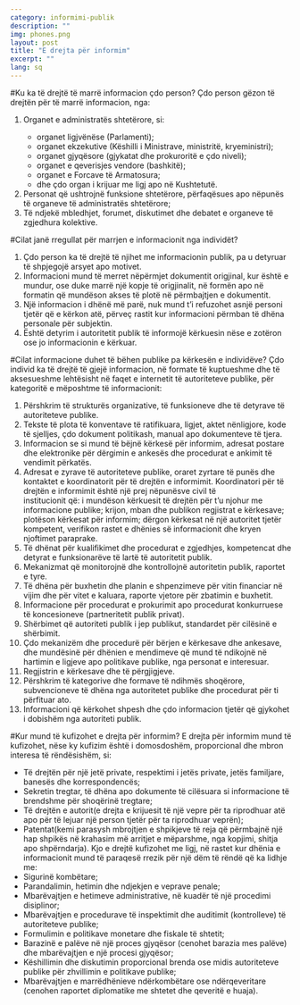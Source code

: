```yaml
---
category: informimi-publik
description: ""
img: phones.png
layout: post
title: "E drejta për informim"
excerpt: ""
lang: sq
---
```

#Ku ka të drejtë të marrë informacion çdo person?
Çdo person gëzon të drejtën për të marrë informacion, nga:
<ol>
<li>Organet e administratës shtetërore, si:</li>
<ul>
<li>organet ligjvënëse (Parlamenti);</li>
<li>organet ekzekutive (Këshilli i Ministrave, ministritë, kryeministri);</li>
<li>organet gjyqësore (gjykatat dhe prokuroritë e çdo niveli);</li>
<li>organet e qeverisjes vendore (bashkitë);</li>
<li>organet e Forcave të Armatosura;</li>
<li>dhe çdo organ i krijuar me ligj apo në Kushtetutë.</li>
</ul>
<li>Personat që ushtrojnë funksione shtetërore, përfaqësues apo nëpunës të organeve të administratës shtetërore;</li>
<li>Të ndjekë mbledhjet, forumet, diskutimet dhe debatet e organeve të zgjedhura kolektive.</li>
</ol>

#Cilat janë rregullat për marrjen e informacionit nga individët?
<ol>
<li>Çdo person ka të drejtë të njihet me informacionin publik, pa u detyruar të shpjegojë arsyet apo motivet.</li>
<li>Informacioni mund të merret nëpërmjet dokumentit origjinal, kur është e mundur, ose duke marrë një kopje të origjinalit, në formën apo në formatin që mundëson akses të plotë në  përmbajtjen e dokumentit.</li>
<li>Një informacion i dhënë më parë, nuk mund t’i refuzohet asnjë personi tjetër që e kërkon atë, përveç rastit kur informacioni përmban të dhëna personale për subjektin.</li>
<li>Është detyrim i autoritetit publik të informojë kërkuesin nëse e zotëron ose jo informacionin e kërkuar.</li>
</ol>

#Cilat informacione duhet të bëhen publike pa kërkesën e individëve?
Çdo  individ ka të drejtë të gjejë informacion, në formate të kuptueshme dhe të aksesueshme lehtësisht në faqet e internetit të autoriteteve publike, për kategoritë e mëposhtme të informacionit:
<ol>
<li>Përshkrim të strukturës organizative, të funksioneve dhe të detyrave të autoriteteve publike.</li>
<li>Tekste të plota të konventave të ratifikuara, ligjet, aktet nënligjore, kode të sjelljes, çdo dokument politikash, manual apo dokumenteve të tjera.</li>
<li>Informacion se si mund të bëjnë kërkesë për informim, adresat postare dhe elektronike për dërgimin e ankesës dhe procedurat e ankimit të vendimit përkatës.</li>
<li>Adresat e zyrave të autoriteteve publike, oraret zyrtare të punës dhe kontaktet e koordinatorit për të drejtën e informimit. Koordinatori për të drejtën e informimit është një prej nëpunësve civil të</li> institucionit që: i mundëson kërkuesit të drejtën për t’u njohur me informacione publike; krijon, mban dhe publikon regjistrat e kërkesave; plotëson kërkesat për informim; dërgon kërkesat në një autoritet tjetër kompetent, verifikon rastet e dhënies së informacionit dhe kryen njoftimet paraprake.
<li>Të dhënat për kualifikimet dhe procedurat e zgjedhjes, kompetencat dhe detyrat e funksionarëve të lartë të autoritetit publik.</li>
<li>Mekanizmat që monitorojnë dhe kontrollojnë autoritetin publik, raportet e tyre.</li>
<li>Të dhëna për buxhetin dhe planin e shpenzimeve për vitin financiar në vijim dhe për vitet e kaluara, raporte vjetore për zbatimin e buxhetit.</li>
<li>Informacione për procedurat e prokurimit apo procedurat konkurruese të koncesioneve (partneritetit publik privat).</li>
<li>Shërbimet që autoriteti publik i jep publikut, standardet për cilësinë e shërbimit.</li>
<li>Çdo mekanizëm dhe procedurë për bërjen e kërkesave dhe ankesave, dhe mundësinë  për dhënien e mendimeve që mund të ndikojnë në hartimin e ligjeve apo politikave publike, nga personat e interesuar.</li>
<li>Regjistrin e kërkesave dhe të përgjigjeve.</li>
<li>Përshkrim të kategorive dhe formave të ndihmës shoqërore, subvencioneve të dhëna nga autoritetet publike dhe procedurat për ti përfituar ato.</li>
<li>Informacioni që kërkohet shpesh dhe çdo informacion tjetër që gjykohet i dobishëm nga autoriteti publik.</li>
</ol>

#Kur mund të kufizohet e drejta për informim?
E drejta për informim mund të kufizohet, nëse ky kufizim është i domosdoshëm, proporcional dhe mbron interesa të rëndësishëm, si:
- Të drejtën për një jetë private, respektimi i jetës private, jetës familjare, banesës dhe korrespondencës;
- Sekretin tregtar, të dhëna apo dokumente të cilësuara si informacione të brendshme për shoqërinë tregtare;
- Të drejtën e autorit(e drejta e krijuesit të një vepre për ta riprodhuar atë apo për të lejuar një person tjetër për ta riprodhuar veprën);
- Patentat(kemi parasysh mbrojtjen e shpikjeve të reja që përmbajnë një hap shpikës në krahasim më arritjet e mëparshme, nga kopjimi, shitja apo shpërndarja).
Kjo e drejtë kufizohet me ligj, në rastet kur dhënia e informacionit mund të paraqesë rrezik për një dëm të rëndë që ka lidhje me:
- Sigurinë kombëtare;
- Parandalimin, hetimin dhe ndjekjen e veprave penale;
- Mbarëvajtjen e hetimeve administrative, në kuadër të një procedimi disiplinor;
- Mbarëvajtjen e procedurave të inspektimit dhe auditimit (kontrolleve) të autoriteteve publike;
- Formulimin e politikave monetare dhe fiskale të shtetit;
- Barazinë e palëve në një proces gjyqësor (cenohet barazia mes palëve) dhe mbarëvajtjen e një procesi gjyqësor;
- Këshillimin dhe diskutimin proporcional brenda ose midis autoriteteve publike për zhvillimin e politikave publike;
- Mbarëvajtjen e marrëdhënieve ndërkombëtare ose ndërqeveritare (cenohen raportet diplomatike me shtetet dhe qeveritë e huaja).
